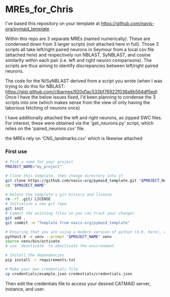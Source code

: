 # MREs_for_Chris

I've based this repository on your template at https://github.com/navis-org/pymaid_template .

Within this repo are 3 separate MREs (named numerically). These are condensed down from 3 larger scripts (not attached here in full). Those 3 scripts 
all take left/right paired neurons in Seymour from a local csv file (attached here) and respectively run NBLAST, SyNBLAST, and cosine similarity within each pair (i.e. left and right neuron comparisons). The scripts are thus aiming to identify discrepancies between left/right paired neurons.

The code for the N/SyNBLAST derived from a script you wrote (when I was trying to do this for NBLAST: https://gist.github.com/clbarnes/920d1ac533bf76922f036a8b564df5ed)
Once I have the below issues fixed, I'd been planning to condense the 3 scripts into one (which makes sense from the view of only having the laborious fetching of neurons once)

I have additionally attached the left and right neurons, as zipped SWC files. For interest, these were obtained via the 'get_neurons.py' script, which relies on the 'paired_neurons.csv' file. 

the MREs rely on 'CNS_landmarks.csv' which is likewise attached



### First use

```sh
# Pick a name for your project
PROJECT_NAME="my_project"

# Clone this template, then change directory into it
git clone https://github.com/navis-org/pymaid_template.git "$PROJECT_NAME"
cd "$PROJECT_NAME"

# Delete the template's git history and license
rm -rf .git/ LICENSE
# Initialise a new git repo
git init
# Commit the existing files so you can track your changes
git add .
git commit -m "Template from navis-org/pymaid_template"

# Ensuring that you are using a modern version of python (3.9, here), create and activate a virtual environment
python3.9 -m venv --prompt "$PROJECT_NAME" venv
source venv/bin/activate
# use `deactivate` to deactivate the environment

# Install the dependencies
pip install -r requirements.txt

# Make your own credentials file
cp credentials/example.json credentials/credentials.json
```

Then edit the credentials file to access your desired CATMAID server, instance, and user.
